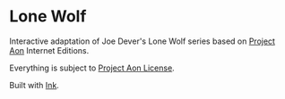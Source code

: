 # Lone Wolf
Interactive adaptation of Joe Dever's Lone Wolf series based on [Project Aon](https://www.projectaon.org) Internet Editions.

Everything is subject to [Project Aon License](https://www.projectaon.org/en/Main/License/).

Built with [Ink](https://www.inklestudios.com/ink/).
